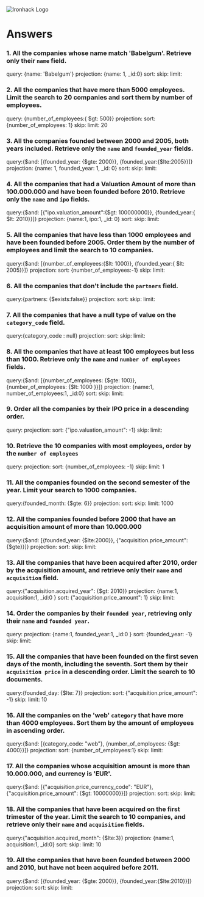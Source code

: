 ![Ironhack Logo](https://i.imgur.com/1QgrNNw.png)

# Answers

### 1. All the companies whose name match 'Babelgum'. Retrieve only their `name` field.

<!-- Your Code Goes Here -->
query: {name: 'Babelgum'}
projection: {name: 1, _id:0}
sort: 
skip: 
limit:


### 2. All the companies that have more than 5000 employees. Limit the search to 20 companies and sort them by **number of employees**.

<!-- Your Code Goes Here -->
query: {number_of_employees:{ $gt: 500}}
projection: 
sort: {number_of_employees: 1}
skip: 
limit: 20

### 3. All the companies founded between 2000 and 2005, both years included. Retrieve only the `name` and `founded_year` fields.

<!-- Your Code Goes Here -->
query:{$and: [{founded_year: {$gte: 2000}}, {founded_year:{$lte:2005}}]}
projection: {name: 1, founded_year: 1, _id: 0}
sort: 
skip: 
limit: 

### 4. All the companies that had a Valuation Amount of more than 100.000.000 and have been founded before 2010. Retrieve only the `name` and `ipo` fields.

<!-- Your Code Goes Here -->
query:{$and: [{"ipo.valuation_amount":{$gt: 100000000}}, {founded_year:{ $lt: 2010}}]}
projection: {name:1, ipo:1, _id: 0}
sort: 
skip: 
limit: 

### 5. All the companies that have less than 1000 employees and have been founded before 2005. Order them by the number of employees and limit the search to 10 companies.

<!-- Your Code Goes Here -->
query:{$and: [{number_of_employees:{$lt: 1000}}, {founded_year:{ $lt: 2005}}]}
projection: 
sort: {number_of_employees:-1}
skip: 
limit: 

### 6. All the companies that don't include the `partners` field.

<!-- Your Code Goes Here -->
query:{partners: {$exists:false}}
projection: 
sort: 
skip: 
limit: 

### 7. All the companies that have a null type of value on the `category_code` field.

<!-- Your Code Goes Here -->
query:{category_code : null}
projection: 
sort: 
skip: 
limit: 

### 8. All the companies that have at least 100 employees but less than 1000. Retrieve only the `name` and `number of employees` fields.

<!-- Your Code Goes Here -->
query:{$and: [{number_of_employees: {$gte: 100}}, {number_of_employees: {$lt: 1000 }}]}
projection: {name:1, number_of_employees:1, _id:0}
sort: 
skip: 
limit: 

### 9. Order all the companies by their IPO price in a descending order.

<!-- Your Code Goes Here -->
query:
projection: 
sort: {"ipo.valuation_amount": -1}
skip: 
limit: 

### 10. Retrieve the 10 companies with most employees, order by the `number of employees`

<!-- Your Code Goes Here -->
query:
projection: 
sort: {number_of_employees: -1}
skip: 
limit: 1

### 11. All the companies founded on the second semester of the year. Limit your search to 1000 companies.

<!-- Your Code Goes Here -->
query:{founded_month: {$gte: 6}}
projection: 
sort: 
skip: 
limit: 1000

### 12. All the companies founded before 2000 that have an acquisition amount of more than 10.000.000

<!-- Your Code Goes Here -->
query:{$and: [{founded_year: {$lte:2000}}, {"acquisition.price_amount": {$gte}}]}
projection: 
sort: 
skip: 
limit: 

### 13. All the companies that have been acquired after 2010, order by the acquisition amount, and retrieve only their `name` and `acquisition` field.

<!-- Your Code Goes Here -->
query:{"acquisition.acquired_year": {$gt: 2010}}
projection: {name:1, acquisition:1, _id:0 }
sort: {"acquisition.price_amount": 1}
skip: 
limit: 

### 14. Order the companies by their `founded year`, retrieving only their `name` and `founded year`.

<!-- Your Code Goes Here -->
query:
projection: {name:1, founded_year:1, _id:0 }
sort: {founded_year: -1}
skip: 
limit: 

### 15. All the companies that have been founded on the first seven days of the month, including the seventh. Sort them by their `acquisition price` in a descending order. Limit the search to 10 documents.

<!-- Your Code Goes Here -->
query:{founded_day: {$lte: 7}}
projection: 
sort: {"acquisition.price_amount": -1}
skip: 
limit: 10

### 16. All the companies on the 'web' `category` that have more than 4000 employees. Sort them by the amount of employees in ascending order.

<!-- Your Code Goes Here -->
query:{$and: [{category_code: "web"}, {number_of_employees: {$gt: 4000}}]}
projection: 
sort: {number_of_employees:1}
skip: 
limit: 

### 17. All the companies whose acquisition amount is more than 10.000.000, and currency is 'EUR'.

<!-- Your Code Goes Here -->
query:{$and: [{"acquisition.price_currency_code": "EUR"}, {"acquisition.price_amount": {$gt: 10000000}}]}
projection: 
sort: 
skip: 
limit: 

### 18. All the companies that have been acquired on the first trimester of the year. Limit the search to 10 companies, and retrieve only their `name` and `acquisition` fields.

<!-- Your Code Goes Here -->
query:{"acquisition.acquired_month": {$lte:3}}
projection: {name:1, acquisition:1, _id:0}
sort: 
skip: 
limit: 10

### 19. All the companies that have been founded between 2000 and 2010, but have not been acquired before 2011.

<!-- Your Code Goes Here -->
query:{$and: [{founded_year: {$gte: 2000}}, {founded_year:{$lte:2010}}]}
projection: 
sort: 
skip: 
limit: 
